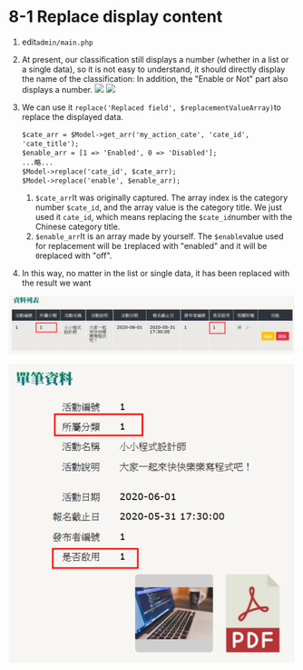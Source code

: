 # 8-1 Replace display content



1. edit`admin/main.php`
2. At present, our classification still displays a number \(whether in a list or a single data\), so it is not easy to understand, it should directly display the name of the classification: In addition, the "Enable or Not" part also displays a number. ![](https://campus-xoops.tn.edu.tw/uploads/tad_book3/image/47/%E7%81%AB%E7%8B%90%E6%88%AA%E5%9B%BE_2020-05-28T13-12-43.230Z.png)  ![](https://campus-xoops.tn.edu.tw/uploads/tad_book3/image/47/%E7%81%AB%E7%8B%90%E6%88%AA%E5%9B%BE_2020-05-28T13-15-27.215Z.png)
3. We can use it `replace('Replaced field', $replacementValueArray)`to replace the displayed data.

   ```text
   $cate_arr = $Model->get_arr('my_action_cate', 'cate_id', 'cate_title');
   $enable_arr = [1 => 'Enabled', 0 => 'Disabled'];
   ...略...
   $Model->replace('cate_id', $cate_arr);
   $Model->replace('enable', $enable_arr);
   ```

   1. `$cate_arr`It was originally captured. The array index is the category number `$cate_id`, and the array value is the category title. We just used it `cate_id`, which means replacing the `$cate_id`number with the Chinese category title.
   2. `$enable_arr`It is an array made by yourself. The `$enable`value used for replacement will be `1`replaced with "enabled" and it will be `0`replaced with "off".

4. In this way, no matter in the list or single data, it has been replaced with the result we want  

![](../.gitbook/assets/image%20%2810%29.png)

![](../.gitbook/assets/image%20%283%29.png)

